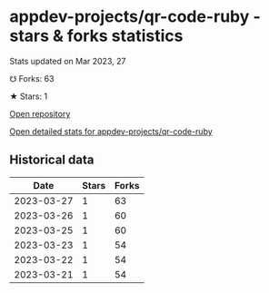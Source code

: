 # appdev-projects/qr-code-ruby - stars & forks statistics

Stats updated on Mar 2023, 27

☋ Forks: 63

★ Stars: 1

[Open repository](https://github.com/appdev-projects/qr-code-ruby)

[Open detailed stats for appdev-projects/qr-code-ruby](https://reviewgithub.com/rep/appdev-projects/qr-code-ruby)

## Historical data
| Date | Stars | Forks |
|------|-------|-------|
| 2023-03-27 | 1 | 63 | 
| 2023-03-26 | 1 | 60 | 
| 2023-03-25 | 1 | 60 | 
| 2023-03-23 | 1 | 54 | 
| 2023-03-22 | 1 | 54 | 
| 2023-03-21 | 1 | 54 | 


